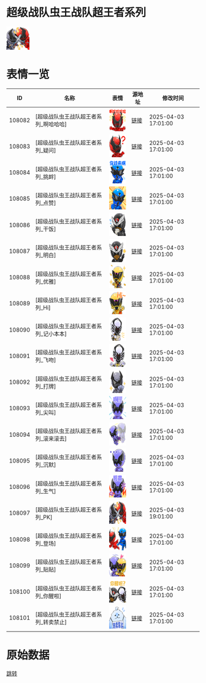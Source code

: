 # 超级战队虫王战队超王者系列

<img src="./cover.png" height="60" alt="cover" />

# 表情一览

|ID|名称|表情|源地址|修改时间|
|----|----|----|----|----|
|108082|[超级战队虫王战队超王者系列_啊哈哈哈]|<img src="./pic/108082_%5B超级战队虫王战队超王者系列_啊哈哈哈%5D.png" height="60" alt="啊哈哈哈"/>|[链接](https://i0.hdslb.com/bfs/garb/4505ade276208cddc4f3335d739ee893860582c3.png)|2025-04-03 17:01:00|
|108083|[超级战队虫王战队超王者系列_疑问]|<img src="./pic/108083_%5B超级战队虫王战队超王者系列_疑问%5D.png" height="60" alt="疑问"/>|[链接](https://i0.hdslb.com/bfs/garb/7bd60ae4f7ebea76ec8cc2f09b66c585e4d5e010.png)|2025-04-03 17:01:00|
|108084|[超级战队虫王战队超王者系列_挑衅]|<img src="./pic/108084_%5B超级战队虫王战队超王者系列_挑衅%5D.png" height="60" alt="挑衅"/>|[链接](https://i0.hdslb.com/bfs/garb/6dedbacbca5a8521e33a8dec8ab185073bd8a3fb.png)|2025-04-03 17:01:00|
|108085|[超级战队虫王战队超王者系列_点赞]|<img src="./pic/108085_%5B超级战队虫王战队超王者系列_点赞%5D.png" height="60" alt="点赞"/>|[链接](https://i0.hdslb.com/bfs/garb/b98894c4c3b3df47e6eaa8ec8eb4d15252154dba.png)|2025-04-03 17:01:00|
|108086|[超级战队虫王战队超王者系列_干饭]|<img src="./pic/108086_%5B超级战队虫王战队超王者系列_干饭%5D.png" height="60" alt="干饭"/>|[链接](https://i0.hdslb.com/bfs/garb/0724622cfbad9ceb96cf0c0913c31498a63df275.png)|2025-04-03 17:01:00|
|108087|[超级战队虫王战队超王者系列_明白]|<img src="./pic/108087_%5B超级战队虫王战队超王者系列_明白%5D.png" height="60" alt="明白"/>|[链接](https://i0.hdslb.com/bfs/garb/d6631b768de6a608b3dfee02488b0b7e00bdfc8c.png)|2025-04-03 17:01:00|
|108088|[超级战队虫王战队超王者系列_优雅]|<img src="./pic/108088_%5B超级战队虫王战队超王者系列_优雅%5D.png" height="60" alt="优雅"/>|[链接](https://i0.hdslb.com/bfs/garb/0671140d5cb5d8c73412dddabff4e618b1cf5aab.png)|2025-04-03 17:01:00|
|108089|[超级战队虫王战队超王者系列_Hi]|<img src="./pic/108089_%5B超级战队虫王战队超王者系列_Hi%5D.png" height="60" alt="Hi"/>|[链接](https://i0.hdslb.com/bfs/garb/56b97ba934aea490e3479170fc8a01ebce560d6b.png)|2025-04-03 17:01:00|
|108090|[超级战队虫王战队超王者系列_记小本本]|<img src="./pic/108090_%5B超级战队虫王战队超王者系列_记小本本%5D.png" height="60" alt="记小本本"/>|[链接](https://i0.hdslb.com/bfs/garb/e93e75f6450154ed25ce006ae0715a62c4a807a3.png)|2025-04-03 17:01:00|
|108091|[超级战队虫王战队超王者系列_飞吻]|<img src="./pic/108091_%5B超级战队虫王战队超王者系列_飞吻%5D.png" height="60" alt="飞吻"/>|[链接](https://i0.hdslb.com/bfs/garb/70acab617caaf9142c1b7649cb71d4a384db13cd.png)|2025-04-03 17:01:00|
|108092|[超级战队虫王战队超王者系列_打牌]|<img src="./pic/108092_%5B超级战队虫王战队超王者系列_打牌%5D.png" height="60" alt="打牌"/>|[链接](https://i0.hdslb.com/bfs/garb/97aa11eba550b6b9944ca5a54053b456aff64d2b.png)|2025-04-03 17:01:00|
|108093|[超级战队虫王战队超王者系列_尖叫]|<img src="./pic/108093_%5B超级战队虫王战队超王者系列_尖叫%5D.png" height="60" alt="尖叫"/>|[链接](https://i0.hdslb.com/bfs/garb/301f675093cc264db5bb1cd407f6435f8a2b5d1e.png)|2025-04-03 17:01:00|
|108094|[超级战队虫王战队超王者系列_滚来滚去]|<img src="./pic/108094_%5B超级战队虫王战队超王者系列_滚来滚去%5D.png" height="60" alt="滚来滚去"/>|[链接](https://i0.hdslb.com/bfs/garb/5430ad72664dbe0ef872a5e0f3329363bab1764c.png)|2025-04-03 17:01:00|
|108095|[超级战队虫王战队超王者系列_沉默]|<img src="./pic/108095_%5B超级战队虫王战队超王者系列_沉默%5D.png" height="60" alt="沉默"/>|[链接](https://i0.hdslb.com/bfs/garb/6478040a13189e01469f786cf3a2420d814ae41d.png)|2025-04-03 17:01:00|
|108096|[超级战队虫王战队超王者系列_生气]|<img src="./pic/108096_%5B超级战队虫王战队超王者系列_生气%5D.png" height="60" alt="生气"/>|[链接](https://i0.hdslb.com/bfs/garb/70bd90aa3d24f10c3573ae624d299f5ffc40c65a.png)|2025-04-03 17:01:00|
|108097|[超级战队虫王战队超王者系列_PK]|<img src="./pic/108097_%5B超级战队虫王战队超王者系列_PK%5D.png" height="60" alt="PK"/>|[链接](https://i0.hdslb.com/bfs/garb/658cbfc3ee40fed7e6f3864d45f030f1ba44c1ae.png)|2025-04-03 19:01:00|
|108098|[超级战队虫王战队超王者系列_登场]|<img src="./pic/108098_%5B超级战队虫王战队超王者系列_登场%5D.png" height="60" alt="登场"/>|[链接](https://i0.hdslb.com/bfs/garb/90ed87c795a860abca9131845919e37a8a7ff4bb.png)|2025-04-03 17:01:00|
|108099|[超级战队虫王战队超王者系列_贴贴]|<img src="./pic/108099_%5B超级战队虫王战队超王者系列_贴贴%5D.png" height="60" alt="贴贴"/>|[链接](https://i0.hdslb.com/bfs/garb/de0f86b3c95b3ad51b9c401c341a0c8835902554.png)|2025-04-03 17:01:00|
|108100|[超级战队虫王战队超王者系列_你醒啦]|<img src="./pic/108100_%5B超级战队虫王战队超王者系列_你醒啦%5D.png" height="60" alt="你醒啦"/>|[链接](https://i0.hdslb.com/bfs/garb/65b9596be1f800781bdcad92e53c207f109c0c8f.png)|2025-04-03 17:01:00|
|108101|[超级战队虫王战队超王者系列_转卖禁止]|<img src="./pic/108101_%5B超级战队虫王战队超王者系列_转卖禁止%5D.png" height="60" alt="转卖禁止"/>|[链接](https://i0.hdslb.com/bfs/garb/ba2754f96ad4808448d91d7a0eedcbef8a6f057b.png)|2025-04-03 17:01:00|

# 原始数据

[跳转](./raw.json)

